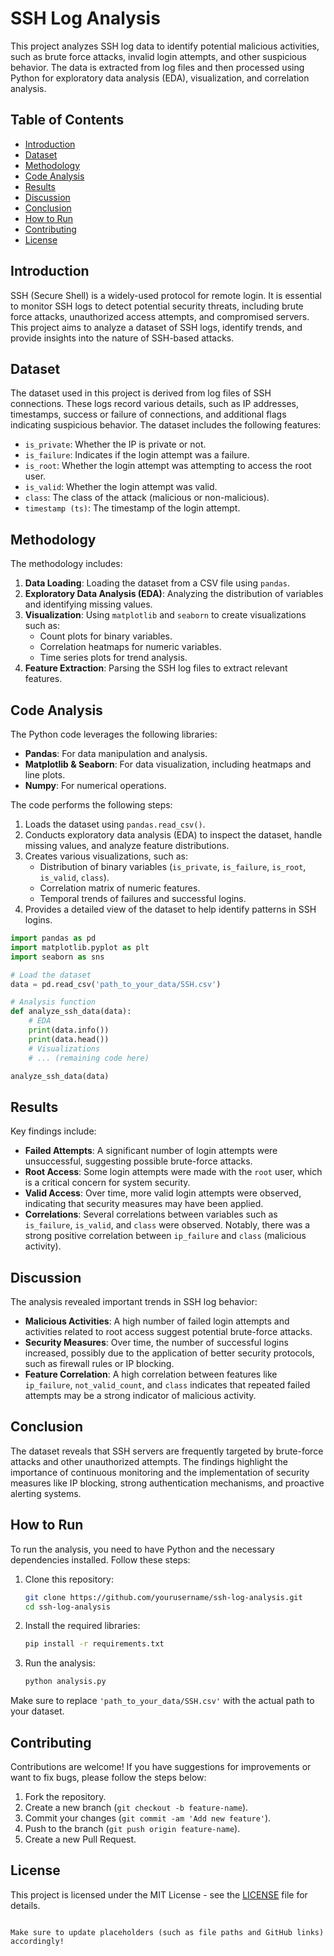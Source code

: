# SSH Log Analysis

This project analyzes SSH log data to identify potential malicious activities, such as brute force attacks, invalid login attempts, and other suspicious behavior. The data is extracted from log files and then processed using Python for exploratory data analysis (EDA), visualization, and correlation analysis.

## Table of Contents

- [Introduction](#introduction)
- [Dataset](#dataset)
- [Methodology](#methodology)
- [Code Analysis](#code-analysis)
- [Results](#results)
- [Discussion](#discussion)
- [Conclusion](#conclusion)
- [How to Run](#how-to-run)
- [Contributing](#contributing)
- [License](#license)

## Introduction

SSH (Secure Shell) is a widely-used protocol for remote login. It is essential to monitor SSH logs to detect potential security threats, including brute force attacks, unauthorized access attempts, and compromised servers. This project aims to analyze a dataset of SSH logs, identify trends, and provide insights into the nature of SSH-based attacks.

## Dataset

The dataset used in this project is derived from log files of SSH connections. These logs record various details, such as IP addresses, timestamps, success or failure of connections, and additional flags indicating suspicious behavior. The dataset includes the following features:
- `is_private`: Whether the IP is private or not.
- `is_failure`: Indicates if the login attempt was a failure.
- `is_root`: Whether the login attempt was attempting to access the root user.
- `is_valid`: Whether the login attempt was valid.
- `class`: The class of the attack (malicious or non-malicious).
- `timestamp (ts)`: The timestamp of the login attempt.

## Methodology

The methodology includes:
1. **Data Loading**: Loading the dataset from a CSV file using `pandas`.
2. **Exploratory Data Analysis (EDA)**: Analyzing the distribution of variables and identifying missing values.
3. **Visualization**: Using `matplotlib` and `seaborn` to create visualizations such as:
   - Count plots for binary variables.
   - Correlation heatmaps for numeric variables.
   - Time series plots for trend analysis.
4. **Feature Extraction**: Parsing the SSH log files to extract relevant features.

## Code Analysis

The Python code leverages the following libraries:
- **Pandas**: For data manipulation and analysis.
- **Matplotlib & Seaborn**: For data visualization, including heatmaps and line plots.
- **Numpy**: For numerical operations.
  
The code performs the following steps:
1. Loads the dataset using `pandas.read_csv()`.
2. Conducts exploratory data analysis (EDA) to inspect the dataset, handle missing values, and analyze feature distributions.
3. Creates various visualizations, such as:
   - Distribution of binary variables (`is_private`, `is_failure`, `is_root`, `is_valid`, `class`).
   - Correlation matrix of numeric features.
   - Temporal trends of failures and successful logins.
4. Provides a detailed view of the dataset to help identify patterns in SSH logins.

```python
import pandas as pd
import matplotlib.pyplot as plt
import seaborn as sns

# Load the dataset
data = pd.read_csv('path_to_your_data/SSH.csv')

# Analysis function
def analyze_ssh_data(data):
    # EDA
    print(data.info())
    print(data.head())
    # Visualizations
    # ... (remaining code here)

analyze_ssh_data(data)
```

## Results

Key findings include:
- **Failed Attempts**: A significant number of login attempts were unsuccessful, suggesting possible brute-force attacks.
- **Root Access**: Some login attempts were made with the `root` user, which is a critical concern for system security.
- **Valid Access**: Over time, more valid login attempts were observed, indicating that security measures may have been applied.
- **Correlations**: Several correlations between variables such as `is_failure`, `is_valid`, and `class` were observed. Notably, there was a strong positive correlation between `ip_failure` and `class` (malicious activity).

## Discussion

The analysis revealed important trends in SSH log behavior:
- **Malicious Activities**: A high number of failed login attempts and activities related to root access suggest potential brute-force attacks.
- **Security Measures**: Over time, the number of successful logins increased, possibly due to the application of better security protocols, such as firewall rules or IP blocking.
- **Feature Correlation**: A high correlation between features like `ip_failure`, `not_valid_count`, and `class` indicates that repeated failed attempts may be a strong indicator of malicious activity.

## Conclusion

The dataset reveals that SSH servers are frequently targeted by brute-force attacks and other unauthorized attempts. The findings highlight the importance of continuous monitoring and the implementation of security measures like IP blocking, strong authentication mechanisms, and proactive alerting systems.

## How to Run

To run the analysis, you need to have Python and the necessary dependencies installed. Follow these steps:

1. Clone this repository:
   ```bash
   git clone https://github.com/yourusername/ssh-log-analysis.git
   cd ssh-log-analysis
   ```

2. Install the required libraries:
   ```bash
   pip install -r requirements.txt
   ```

3. Run the analysis:
   ```bash
   python analysis.py
   ```

Make sure to replace `'path_to_your_data/SSH.csv'` with the actual path to your dataset.

## Contributing

Contributions are welcome! If you have suggestions for improvements or want to fix bugs, please follow the steps below:

1. Fork the repository.
2. Create a new branch (`git checkout -b feature-name`).
3. Commit your changes (`git commit -am 'Add new feature'`).
4. Push to the branch (`git push origin feature-name`).
5. Create a new Pull Request.

## License

This project is licensed under the MIT License - see the [LICENSE](LICENSE) file for details.
```

Make sure to update placeholders (such as file paths and GitHub links) accordingly!
